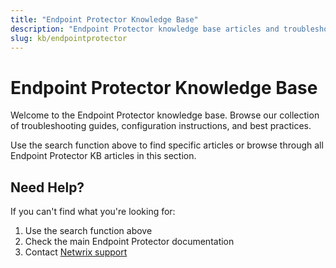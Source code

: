 ```yaml
---
title: "Endpoint Protector Knowledge Base"
description: "Endpoint Protector knowledge base articles and troubleshooting guides"
slug: kb/endpointprotector
---
```


# Endpoint Protector Knowledge Base

Welcome to the Endpoint Protector knowledge base. Browse our collection of troubleshooting guides, configuration instructions, and best practices.

Use the search function above to find specific articles or browse through all Endpoint Protector KB articles in this section.

## Need Help?

If you can't find what you're looking for:
1. Use the search function above
2. Check the main Endpoint Protector documentation
3. Contact [Netwrix support](https://www.netwrix.com/support.html)